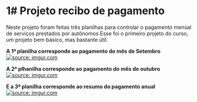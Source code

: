 # 1# Projeto recibo de pagamento
Neste projeto foram feitas três planilhas para controlar o pagamento mensal de serviços prestados por autônomos
Esse foi o primeiro projeto do curso, um projeto bem básico, mas bastante útil.

**A 1ª planilha corresponde ao pagamento do mês de Setembro**
<a href="https://imgur.com/tyPe3Wi"><img src="https://i.imgur.com/tyPe3Wi.png" title="source: imgur.com" /></a>

**A 2ª plhanilha corresponde ao pagamento do  mês de outubro** 
<a href="https://imgur.com/vP0VJTC"><img src="https://i.imgur.com/vP0VJTC.png" title="source: imgur.com" /></a>

**E a 3ª planilha corresponde ao resumo do pagamento anual**
<a href="https://imgur.com/y7WLgUx"><img src="https://i.imgur.com/y7WLgUx.png" title="source: imgur.com" /></a>
